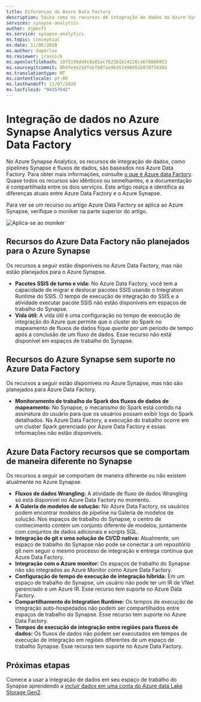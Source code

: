 ```yaml
---
title: Diferenças do Azure Data Factory
description: Saiba como os recursos de integração de dados do Azure Synapse Analytics diferem dos Azure Data Factory
services: synapse-analytics
author: djpmsft
ms.service: synapse-analytics
ms.topic: conceptual
ms.date: 11/06/2020
ms.author: daperlov
ms.reviewer: jrasnick
ms.openlocfilehash: 10f5336dd4c8a02acf623b1b14226ca676006953
ms.sourcegitcommit: 0b9fe9e23dfebf60faa9b451498951b970758103
ms.translationtype: MT
ms.contentlocale: pt-BR
ms.lasthandoff: 11/07/2020
ms.locfileid: "94357642"
---
```

# <a name="data-integration-in-azure-synapse-analytics-versus-azure-data-factory"></a>Integração de dados no Azure Synapse Analytics versus Azure Data Factory

No Azure Synapse Analytics, os recursos de integração de dados, como pipelines Synapse e fluxos de dados, são baseados nos Azure Data Factory. Para obter mais informações, consulte [o que é Azure data Factory](../../data-factory/introduction.md). Quase todos os recursos são idênticos ou semelhantes, e a documentação é compartilhada entre os dois serviços. Este artigo realça e identifica as diferenças atuais entre Azure Data Factory e o Azure Synapse.

Para ver se um recurso ou artigo Azure Data Factory se aplica ao Azure Synapse, verifique o moniker na parte superior do artigo.

![Aplica-se ao moniker](../media/concepts-data-factory-differences/applies-to-moniker.png "Aplica-se ao moniker")

## <a name="features-in-azure-data-factory-not-planned-for-azure-synapse"></a>Recursos do Azure Data Factory não planejados para o Azure Synapse

Os recursos a seguir estão disponíveis no Azure Data Factory, mas não estão planejados para o Azure Synapse.

* **Pacotes SSIS de turno e vida:** No Azure Data Factory, você tem a capacidade de migrar e deslocar pacotes SSIS usando o Integration Runtime do SSIS. O tempo de execução de integração do SSIS e a atividade executar pacote SSIS não estão disponíveis em espaços de trabalho do Synapse. 
* **Vida útil:** A vida útil é uma configuração no tempo de execução de integração do Azure que permite que o cluster do Spark no mapeamento de fluxos de dados fique *quente* por um período de tempo após a conclusão de um fluxo de dados. Esse recurso não está disponível em espaços de trabalho do Synapse.

## <a name="azure-synapse-features-not-supported-in-azure-data-factory"></a>Recursos do Azure Synapse sem suporte no Azure Data Factory

Os recursos a seguir estão disponíveis no Azure Synapse, mas não são planejados para Azure Data Factory.

* **Monitoramento de trabalho do Spark dos fluxos de dados de mapeamento:** No Synapse, o mecanismo do Spark está contido na assinatura do usuário para que os usuários possam exibir logs do Spark detalhados. Na Azure Data Factory, a execução do trabalho ocorre em um cluster Spark gerenciado por Azure Data Factory e essas informações não estão disponíveis. 

## <a name="azure-data-factory-features-that-behave-differently-in-synapse"></a>Azure Data Factory recursos que se comportam de maneira diferente no Synapse

Os recursos a seguir se comportam de maneira diferente ou não existem atualmente no Azure Synapse. 

* **Fluxos de dados Wrangling:** A atividade de fluxo de dados Wrangling só está disponível no Azure Data Factory no momento.
* **A Galeria de modelos de solução:** No Azure Data Factory, os usuários podem encontrar modelos de pipeline na Galeria de modelos de solução. Nos espaços de trabalho do Synapse, o centro de conhecimento contém um conjunto diferente de modelos, juntamente com conjuntos de dados adicionais e scripts SQL. 
* **Integração do git e uma solução de CI/CD nativa:** Atualmente, um espaço de trabalho do Synapse não pode se conectar a um repositório git nem seguir o mesmo processo de integração e entrega contínua que Azure Data Factory.
* **Integração com o Azure monitor:** Os espaços de trabalho do Synapse não são integrados ao Azure Monitor como Azure Data Factory.
* **Configuração de tempo de execução de integração híbrida:** Em um espaço de trabalho do Synapse, um usuário não pode ter um IR de VNet gerenciado e um Azure IR. Esse recurso tem suporte no Azure Data Factory.
* **Compartilhamento do Integration Runtime:** Os tempos de execução de integração auto-hospedados não podem ser compartilhados entre espaços de trabalho do Synapse. Esse recurso tem suporte no Azure Data Factory.
* **Tempos de execução de integração entre regiões para fluxos de dados:** Os fluxos de dados não podem ser executados em tempos de execução de integração em regiões diferentes de um espaço de trabalho Synapse. Esse recurso tem suporte no Azure Data Factory.

## <a name="next-steps"></a>Próximas etapas

Comece a usar a integração de dados em seu espaço de trabalho do Synapse aprendendo a [incluir dados em uma conta do Azure data Lake Storage Gen2](data-integration-data-lake.md).
